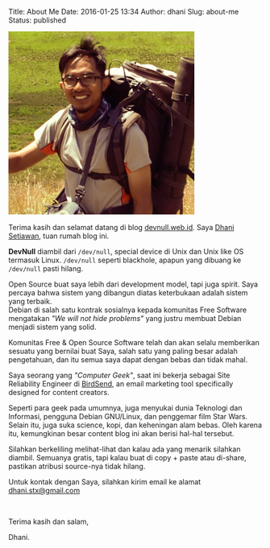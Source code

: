 Title: About Me
Date: 2016-01-25 13:34
Author: dhani
Slug: about-me
Status: published


<img class="cimg" src="/images/dhanisetiawan.jpg" />

Terima kasih dan selamat datang di blog [devnull.web.id](//devnull.web.id). Saya
[Dhani Setiawan](https://plus.google.com/+DhaniSetiawanYoda), tuan rumah
blog ini.

**DevNull** diambil dari ``/dev/null``, special device di Unix dan Unix
like OS termasuk Linux. ``/dev/null`` seperti blackhole, apapun yang
dibuang ke ``/dev/null`` pasti hilang.

Open Source buat saya lebih dari development model, tapi juga spirit. 
Saya percaya bahwa sistem yang dibangun diatas keterbukaan adalah sistem yang terbaik.  
Debian di salah satu kontrak sosialnya kepada komunitas Free Software 
mengatakan _"We will not hide problems"_ yang justru membuat Debian menjadi sistem yang solid.

Komunitas Free & Open Source Software telah dan akan selalu memberikan sesuatu 
yang bernilai buat Saya, salah satu yang paling besar adalah pengetahuan, dan 
itu semua saya dapat dengan bebas dan tidak mahal.

Saya seorang yang _"Computer Geek"_, saat ini bekerja sebagai Site Reliability Engineer 
di [BirdSend](https://birdsend.co), an email marketing tool specifically designed 
for content creators.

Seperti para geek pada umumnya, juga menyukai dunia Teknologi dan
Informasi, pengguna Debian GNU/Linux, dan penggemar film Star Wars. Selain itu,
juga suka science, kopi, dan keheningan alam bebas. Oleh karena itu,
kemungkinan besar content blog ini akan berisi hal-hal tersebut.

Silahkan berkeliling melihat-lihat dan kalau ada yang menarik silahkan
diambil. Semuanya gratis, tapi kalau buat di copy + paste atau di-share,
pastikan atribusi source-nya tidak hilang.

Untuk kontak dengan Saya, silahkan kirim email ke alamat dhani.stx@gmail.com

&nbsp;

Terima kasih dan salam,

Dhani.
